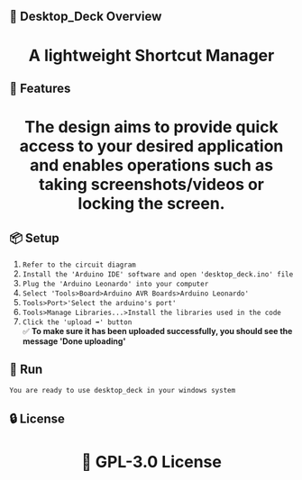 <!-- Proje-Resmi -->

## 👀 Desktop_Deck Overview  
<h1 align="center">A lightweight Shortcut Manager</h1>  


## 🚀 Features  
<h1 align="center">The design aims to provide quick access to your desired application and enables operations such as taking screenshots/videos or locking the screen.</h1>  


## 📦 Setup 
1. `Refer to the circuit diagram`
2. `Install the 'Arduino IDE' software and open 'desktop_deck.ino' file`
3. `Plug the 'Arduino Leonardo' into your computer`  
4. `Select 'Tools>Board>Arduino AVR Boards>Arduino Leonardo'`
5. `Tools>Port>'Select the arduino's port'`
6. `Tools>Manage Libraries...>Install the libraries used in the code`
7. `Click the 'upload ➡️' button`  
✅ **To make sure it has been uploaded successfully, you should see the message 'Done uploading'**  



## 🎉 Run  
`You are ready to use desktop_deck in your windows system`


## 🔒 License  
<h1 align="center">📜 GPL-3.0 License</h1>  
